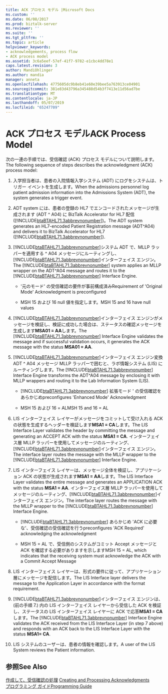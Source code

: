```yaml
---
title: ACK プロセス モデル |Microsoft Docs
ms.custom: ''
ms.date: 06/08/2017
ms.prod: biztalk-server
ms.reviewer: ''
ms.suite: ''
ms.tgt_pltfrm: ''
ms.topic: article
helpviewer_keywords:
- acknowledgements, process flow
- ACK process model
ms.assetid: 3c6a5eef-57ef-41f7-9782-e1cbc4dd78e1
caps.latest.revision: 3
author: MandiOhlinger
ms.author: mandia
manager: anneta
ms.openlocfilehash: 4775605dc9b8eb41e60e39bee5a763913ce04901
ms.sourcegitcommit: 381e83d43796a345488d54b3f7413e11d56ad7be
ms.translationtype: MT
ms.contentlocale: ja-JP
ms.lasthandoff: 05/07/2019
ms.locfileid: "65247709"
---
```

# <a name="ack-process-model"></a><span data-ttu-id="18273-102">ACK プロセス モデル</span><span class="sxs-lookup"><span data-stu-id="18273-102">ACK Process Model</span></span>
<span data-ttu-id="18273-103">次の一連の手順では、受信確認 (ACK) プロセス モデルについて説明します。</span><span class="sxs-lookup"><span data-stu-id="18273-103">The following sequence of steps describes the acknowledgment (ACK) process model:</span></span>  
  
1. <span data-ttu-id="18273-104">入学担当者は、患者の入院情報入学システム (ADT) にログをシステムは、トリガー イベントを生成します。</span><span class="sxs-lookup"><span data-stu-id="18273-104">When the admissions personnel log patient admission information into the Admissions System (ADT), the system generates a trigger event.</span></span>  
  
2. <span data-ttu-id="18273-105">ADT system には、患者の登録の HL7 でエンコードされたメッセージが生成されます (ADT ^ A04) に BizTalk Accelerator for HL7 配信 ([!INCLUDE[btaBTAHL71.3abbrevnonumber](../../includes/btabtahl71-3abbrevnonumber-md.md)])。</span><span class="sxs-lookup"><span data-stu-id="18273-105">The ADT system generates an HL7-encoded Patient Registration message (ADT^A04) and delivers it to BizTalk Accelerator for HL7 ([!INCLUDE[btaBTAHL71.3abbrevnonumber](../../includes/btabtahl71-3abbrevnonumber-md.md)]).</span></span>  
  
3. <span data-ttu-id="18273-106">[!INCLUDE[btaBTAHL71.3abbrevnonumber](../../includes/btabtahl71-3abbrevnonumber-md.md)]システム ADT で、MLLP ラッパーを適用する ^ A04 メッセージにルーティングし、[!INCLUDE[btaBTAHL71.3abbrevnonumber](../../includes/btabtahl71-3abbrevnonumber-md.md)]インターフェイス エンジン。</span><span class="sxs-lookup"><span data-stu-id="18273-106">The [!INCLUDE[btaBTAHL71.3abbrevnonumber](../../includes/btabtahl71-3abbrevnonumber-md.md)] system applies an MLLP wrapper on the ADT^A04 message and routes it to the [!INCLUDE[btaBTAHL71.3abbrevnonumber](../../includes/btabtahl71-3abbrevnonumber-md.md)] Interface Engine.</span></span>  
  
   -   <span data-ttu-id="18273-107">'元のモード' の受信確認の要件が事前構成済み</span><span class="sxs-lookup"><span data-stu-id="18273-107">Requirement of 'Original Mode' Acknowledgment is preconfigured</span></span>  
  
   -   <span data-ttu-id="18273-108">MSH 15 および 16 null 値を指定します。</span><span class="sxs-lookup"><span data-stu-id="18273-108">MSH 15 and 16 have null values</span></span>  
  
4. <span data-ttu-id="18273-109">[!INCLUDE[btaBTAHL71.3abbrevnonumber](../../includes/btabtahl71-3abbrevnonumber-md.md)]インターフェイス エンジンがメッセージを検証し、検証に成功した場合は、ステータスの確認メッセージを生成します**MSA01 = AA**します。</span><span class="sxs-lookup"><span data-stu-id="18273-109">The [!INCLUDE[btaBTAHL71.3abbrevnonumber](../../includes/btabtahl71-3abbrevnonumber-md.md)] Interface Engine validates the message and if successful validation occurs, it generates the ACK message with the status **MSA01 = AA**.</span></span>  
  
5. <span data-ttu-id="18273-110">[!INCLUDE[btaBTAHL71.3abbrevnonumber](../../includes/btabtahl71-3abbrevnonumber-md.md)]インターフェイス エンジン変換 ADT ^ A04 メッセージ MLLP ラッパーで囲むと、ラボ情報システム (LIS) にルーティングします。</span><span class="sxs-lookup"><span data-stu-id="18273-110">The [!INCLUDE[btaBTAHL71.3abbrevnonumber](../../includes/btabtahl71-3abbrevnonumber-md.md)] Interface Engine transforms the ADT^A04 message by enclosing it with MLLP wrappers and routing it to the Lab Information System (LIS).</span></span>  
  
   - [!INCLUDE[btaBTAHL71.3abbrevnonumber](../../includes/btabtahl71-3abbrevnonumber-md.md)] <span data-ttu-id="18273-111">拡張モード ' の受信確認をあらかじめ</span><span class="sxs-lookup"><span data-stu-id="18273-111">preconfigures 'Enhanced Mode' Acknowledgment</span></span>  
  
   - <span data-ttu-id="18273-112">MSH 15 および 16 = AL</span><span class="sxs-lookup"><span data-stu-id="18273-112">MSH 15 and 16 = AL</span></span>  
  
6. <span data-ttu-id="18273-113">LIS インターフェイス レイヤーがメッセージをコミットして受け入れる ACK の状態を生成するヘッダーを検証します**MSA1 = CA**します。</span><span class="sxs-lookup"><span data-stu-id="18273-113">The LIS Interface Layer validates the header by committing the message and generating an ACCEPT ACK with the status **MSA1 = CA**.</span></span> <span data-ttu-id="18273-114">インターフェイス層 MLLP ラッパーを使用してメッセージのルーティング、[!INCLUDE[btaBTAHL71.3abbrevnonumber](../../includes/btabtahl71-3abbrevnonumber-md.md)]インターフェイス エンジン。</span><span class="sxs-lookup"><span data-stu-id="18273-114">The interface layer routes the message with the MLLP wrapper to the [!INCLUDE[btaBTAHL71.3abbrevnonumber](../../includes/btabtahl71-3abbrevnonumber-md.md)] Interface Engine.</span></span>  
  
7. <span data-ttu-id="18273-115">LIS インターフェイス レイヤーは、メッセージ全体を検証し、アプリケーション ACK の状態が生成されます**MSA1 = AA**します。</span><span class="sxs-lookup"><span data-stu-id="18273-115">The LIS Interface Layer validates the entire message and generates an APPLICATION ACK with the status **MSA1 = AA**.</span></span> <span data-ttu-id="18273-116">インターフェイス層 MLLP ラッパーを使用してメッセージのルーティング、[!INCLUDE[btaBTAHL71.3abbrevnonumber](../../includes/btabtahl71-3abbrevnonumber-md.md)]インターフェイス エンジン。</span><span class="sxs-lookup"><span data-stu-id="18273-116">The interface layer routes the message with the MLLP wrapper to the [!INCLUDE[btaBTAHL71.3abbrevnonumber](../../includes/btabtahl71-3abbrevnonumber-md.md)] Interface Engine.</span></span>  
  
   - [!INCLUDE[btaBTAHL71.3abbrevnonumber](../../includes/btabtahl71-3abbrevnonumber-md.md)] <span data-ttu-id="18273-117">あらかじめ 'ACK に必要な'、受信確認の受信確認を行う</span><span class="sxs-lookup"><span data-stu-id="18273-117">preconfigures 'ACK Required' acknowledging the acknowledgment</span></span>  
  
   - <span data-ttu-id="18273-118">MSH 15 = AL で、受信側のシステムがコミット Accept メッセージと ACK を確認する必要がありますを示します</span><span class="sxs-lookup"><span data-stu-id="18273-118">MSH 15 = AL, which indicates that the receiving system must acknowledge the ACK with a Commit Accept Message</span></span>  
  
8. <span data-ttu-id="18273-119">LIS インターフェイス レイヤーは、形式の要件に従って、アプリケーション層にメッセージを配信します。</span><span class="sxs-lookup"><span data-stu-id="18273-119">The LIS Interface layer delivers the message to the Application Layer in accordance with the format requirement.</span></span>  
  
9. <span data-ttu-id="18273-120">[!INCLUDE[btaBTAHL71.3abbrevnonumber](../../includes/btabtahl71-3abbrevnonumber-md.md)]インターフェイス エンジンは、(前の手順 7.) 内の LIS インターフェイス レイヤーから受信した ACK を検証し、ステータスの LIS インターフェイス レイヤーに ACK で応答**MSA1 = CA**します。</span><span class="sxs-lookup"><span data-stu-id="18273-120">The [!INCLUDE[btaBTAHL71.3abbrevnonumber](../../includes/btabtahl71-3abbrevnonumber-md.md)] Interface Engine validates the ACK received from the LIS Interface Layer (in step 7 above) and responds with an ACK back to the LIS Interface Layer with the status **MSA1= CA**.</span></span>  
  
10. <span data-ttu-id="18273-121">LIS システムのユーザーは、患者の情報を確認します。</span><span class="sxs-lookup"><span data-stu-id="18273-121">A user of the LIS System reviews the Patient information.</span></span>  
  
## <a name="see-also"></a><span data-ttu-id="18273-122">参照</span><span class="sxs-lookup"><span data-stu-id="18273-122">See Also</span></span>  
 <span data-ttu-id="18273-123">[作成して、受信確認の処理](../../adapters-and-accelerators/accelerator-hl7/creating-and-processing-acknowledgments.md) </span><span class="sxs-lookup"><span data-stu-id="18273-123">[Creating and Processing Acknowledgments](../../adapters-and-accelerators/accelerator-hl7/creating-and-processing-acknowledgments.md) </span></span>  
 [<span data-ttu-id="18273-124">プログラミング ガイド</span><span class="sxs-lookup"><span data-stu-id="18273-124">Programming Guide</span></span>](../../adapters-and-accelerators/accelerator-hl7/programming-guide1.md)